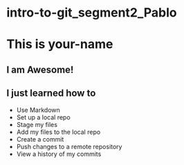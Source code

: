 # intro-to-git_segment2_Pablo
# This is your-name
## I am Awesome!

## I just learned how to

+ Use Markdown
+ Set up a local repo
+ Stage my files
+ Add my files to the local repo
+ Create a commit
+ Push changes to a remote repository
+ View a history of my commits
